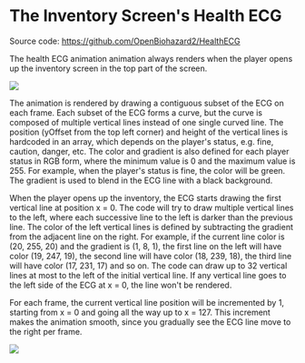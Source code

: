 # The Inventory Screen's Health ECG

Source code: https://github.com/OpenBiohazard2/HealthECG

The health ECG animation animation always renders when the player opens up the inventory screen in the top part of the screen.

<div style="display:inline-block;">
<img src="https://github.com/OpenBiohazard2/openbiohazard2.github.io/raw/master/assets/img/health-ecg-inventory.jpg" />
</div>

The animation is rendered by drawing a contiguous subset of the ECG on each frame. Each subset of the ECG forms a curve, but the curve is composed of multiple vertical lines instead of one single curved line. The position (yOffset from the top left corner) and height of the vertical lines is hardcoded in an array, which depends on the player's status, e.g. fine, caution, danger, etc. The color and gradient is also defined for each player status in RGB form, where the minimum value is 0 and the maximum value is 255. For example, when the player's status is fine, the color will be green. The gradient is used to blend in the ECG line with a black background.

When the player opens up the inventory, the ECG starts drawing the first vertical line at position x = 0. The code will try to draw multiple vertical lines to the left, where each successive line to the left is darker than the previous line. The color of the left vertical lines is defined by subtracting the gradient from the adjacent line on the right. For example, if the current line color is (20, 255, 20) and the gradient is (1, 8, 1), the first line on the left will have color (19, 247, 19), the second line will have color (18, 239, 18), the third line will have color (17, 231, 17) and so on. The code can draw up to 32 vertical lines at most to the left of the initial vertical line. If any vertical line goes to the left side of the ECG at x = 0, the line won't be rendered.

For each frame, the current vertical line position will be incremented by 1, starting from x = 0 and going all the way up to x = 127. This increment makes the animation smooth, since you gradually see the ECG line move to the right per frame.

<div style="display:inline-block;">
<img src="https://github.com/OpenBiohazard2/openbiohazard2.github.io/raw/master/assets/img/health-ecg-program.jpg" />
</div>
